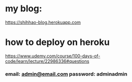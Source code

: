 # my blog: 
https://shihhao-blog.herokuapp.com
# how to deploy on heroku
https://www.udemy.com/course/100-days-of-code/learn/lecture/22986336#questions
### email: admin@email.com password: adminadmin

